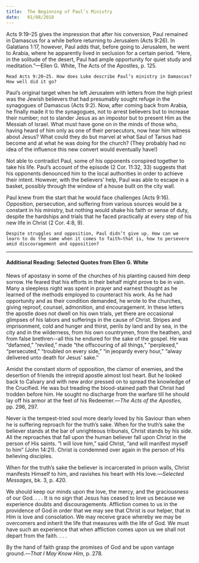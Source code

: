 ```yaml
---
title:  The Beginning of Paul’s Ministry
date:   01/08/2018
---
```


Acts 9:19–25 gives the impression that after his conversion, Paul remained in Damascus for a while before returning to Jerusalem (Acts 9:26). In Galatians 1:17, however, Paul adds that, before going to Jerusalem, he went to Arabia, where he apparently lived in seclusion for a certain period. “Here, in the solitude of the desert, Paul had ample opportunity for quiet study and meditation.”—Ellen G. White, The Acts of the Apostles, p. 125.

`Read Acts 9:20–25. How does Luke describe Paul’s ministry in Damascus? How well did it go?`

Paul’s original target when he left Jerusalem with letters from the high priest was the Jewish believers that had presumably sought refuge in the synagogues of Damascus (Acts 9:2). Now, after coming back from Arabia, he finally made it to the synagogues, not to arrest believers but to increase their number; not to slander Jesus as an impostor but to present Him as the Messiah of Israel. What must have gone on in the minds of those who, having heard of him only as one of their persecutors, now hear him witness about Jesus? What could they do but marvel at what Saul of Tarsus had become and at what he was doing for the church? (They probably had no idea of the influence this new convert would eventually have!) 

Not able to contradict Paul, some of his opponents conspired together to take his life. Paul’s account of the episode (2 Cor. 11:32, 33) suggests that his opponents denounced him to the local authorities in order to achieve their intent. However, with the believers’ help, Paul was able to escape in a basket, possibly through the window of a house built on the city wall.

Paul knew from the start that he would face challenges (Acts 9:16). Opposition, persecution, and suffering from various sources would be a constant in his ministry, but nothing would shake his faith or sense of duty, despite the hardships and trials that he faced practically at every step of his new life in Christ (2 Cor. 4:8, 9).

`Despite struggles and opposition, Paul didn’t give up. How can we learn to do the same when it comes to faith—that is, how to persevere amid discouragement and opposition?`

---

#### Additional Reading: Selected Quotes from Ellen G. White

News of apostasy in some of the churches of his planting caused him deep sorrow. He feared that his efforts in their behalf might prove to be in vain. Many a sleepless night was spent in prayer and earnest thought as he learned of the methods employed to counteract his work. As he had opportunity and as their condition demanded, he wrote to the churches, giving reproof, counsel, admonition, and encouragement. In these letters the apostle does not dwell on his own trials, yet there are occasional glimpses of his labors and sufferings in the cause of Christ. Stripes and imprisonment, cold and hunger and thirst, perils by land and by sea, in the city and in the wilderness, from his own countrymen, from the heathen, and from false brethren--all this he endured for the sake of the gospel. He was “defamed,” “reviled,” made “the offscouring of all things,” “perplexed,” “persecuted,” “troubled on every side,” “in jeopardy every hour,” “alway delivered unto death for Jesus’ sake.” 

Amidst the constant storm of opposition, the clamor of enemies, and the desertion of friends the intrepid apostle almost lost heart. But he looked back to Calvary and with new ardor pressed on to spread the knowledge of the Crucified. He was but treading the blood-stained path that Christ had trodden before him. He sought no discharge from the warfare till he should lay off his armor at the feet of his Redeemer.—_The Acts of the Apostles,_ pp. 296, 297. 

Never is the tempest-tried soul more dearly loved by his Saviour than when he is suffering reproach for the truth’s sake. When for the truth’s sake the believer stands at the bar of unrighteous tribunals, Christ stands by his side. All the reproaches that fall upon the human believer fall upon Christ in the person of His saints. “I will love him,” said Christ, “and will manifest myself to him” (John 14:21). Christ is condemned over again in the person of His believing disciples. 

When for the truth’s sake the believer is incarcerated in prison walls, Christ manifests Himself to him, and ravishes his heart with His love.—_Selected Messages_, bk. 3, p. 420. 

We should keep our minds upon the love, the mercy, and the graciousness of our God. . . . It is no sign that Jesus has ceased to love us because we experience doubts and discouragements. Affliction comes to us in the providence of God in order that we may see that Christ is our helper, that in Him is love and consolation. We may receive grace whereby we may be overcomers and inherit the life that measures with the life of God. We must have such an experience that when affliction comes upon us we shall not depart from the faith. . . . 

By the hand of faith grasp the promises of God and be upon vantage ground.—_That I May Know Him_, p. 278.
